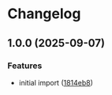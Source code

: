 # Changelog

## 1.0.0 (2025-09-07)


### Features

* initial import ([1814eb8](https://github.com/NitriKx/adguard-home-helm/commit/1814eb8f59c68f9423338aa8b3b9c7d850f3ea86))
